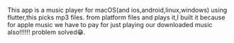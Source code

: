 This app is a music player for macOS(and ios,android,linux,windows) using flutter,this picks mp3 files. from platform files and plays it,I built it because for apple music we have to pay for just playing our downloaded music also!!!!!! problem solved😁.
